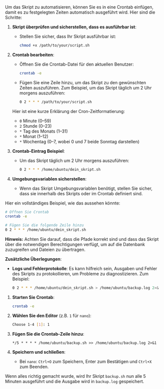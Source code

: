 Um das Skript zu automatisieren, können Sie es in eine Crontab einfügen, damit es zu festgelegten Zeiten automatisch ausgeführt wird. Hier sind die Schritte:

1. **Skript überprüfen und sicherstellen, dass es ausführbar ist**:
   - Stellen Sie sicher, dass Ihr Skript ausführbar ist:
     ```bash
     chmod +x /path/to/your/script.sh
     ```

2. **Crontab bearbeiten**:
   - Öffnen Sie die Crontab-Datei für den aktuellen Benutzer:
     ```bash
     crontab -e
     ```
   - Fügen Sie eine Zeile hinzu, um das Skript zu den gewünschten Zeiten auszuführen. Zum Beispiel, um das Skript täglich um 2 Uhr morgens auszuführen:
     ```bash
     0 2 * * * /path/to/your/script.sh
     ```

   Hier ist eine kurze Erklärung der Cron-Zeitformatierung:
   - `0` Minute (0–59)
   - `2` Stunde (0–23)
   - `*` Tag des Monats (1–31)
   - `*` Monat (1–12)
   - `*` Wochentag (0–7, wobei 0 und 7 beide Sonntag darstellen)

3. **Crontab-Eintrag Beispiel**:
   - Um das Skript täglich um 2 Uhr morgens auszuführen:
     ```bash
     0 2 * * * /home/ubuntu/dein_skript.sh
     ```

4. **Umgebungsvariablen sicherstellen**:
   - Wenn das Skript Umgebungsvariablen benötigt, stellen Sie sicher, dass sie innerhalb des Skripts oder im Crontab definiert sind.

Hier ein vollständiges Beispiel, wie das aussehen könnte:

```bash
# Öffnen Sie Crontab
crontab -e

# Fügen Sie die folgende Zeile hinzu
0 2 * * * /home/ubuntu/dein_skript.sh
```

**Hinweis:** Achten Sie darauf, dass die Pfade korrekt sind und dass das Skript über die notwendigen Berechtigungen verfügt, um auf die Datenbank zuzugreifen und Dateien zu übertragen.

**Zusätzliche Überlegungen**:
- **Logs und Fehlerprotokolle**: Es kann hilfreich sein, Ausgaben und Fehler des Skripts zu protokollieren, um Probleme zu diagnostizieren. Zum Beispiel:
  ```bash
  0 2 * * * /home/ubuntu/dein_skript.sh > /home/ubuntu/backup.log 2>&1
  ```


1. **Starten Sie Crontab**:
   ```bash
   crontab -e
   ```

2. **Wählen Sie den Editor** (z.B. `1` für `nano`):
   ```bash
   Choose 1-4 [1]: 1
   ```

3. **Fügen Sie die Crontab-Zeile hinzu**:
   ```plaintext
   */5 * * * * /home/ubuntu/backup.sh >> /home/ubuntu/backup.log 2>&1
   ```

4. **Speichern und schließen**:
   - Bei `nano`: `Ctrl+O` zum Speichern, Enter zum Bestätigen und `Ctrl+X` zum Beenden.

Wenn alles richtig gemacht wurde, wird Ihr Skript `backup.sh` nun alle 5 Minuten ausgeführt und die Ausgabe wird in `backup.log` gespeichert.